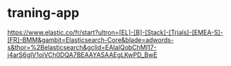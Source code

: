 # traning-app
https://www.elastic.co/fr/start?ultron=[EL]-[B]-[Stack]-[Trials]-[EMEA-S]-[FR]-BMM&gambit=Elasticsearch-Core&blade=adwords-s&thor=%2Belasticsearch&gclid=EAIaIQobChMI17-j4arS6gIV1ojVCh0DQA7BEAAYASAAEgLKwPD_BwE
